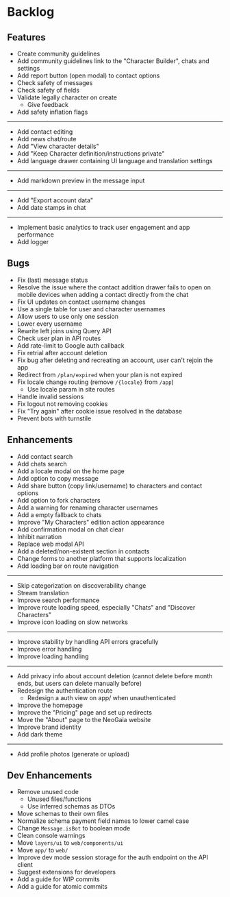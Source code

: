 # Backlog

## Features

- Create community guidelines
- Add community guidelines link to the "Character Builder", chats and settings
- Add report button (open modal) to contact options
- Check safety of messages
- Check safety of fields
- Validate legally character on create
  - Give feedback
- Add safety inflation flags
- ---
- Add contact editing
- Add news chat/route
- Add "View character details"
- Add "Keep Character definition/instructions private"
- Add language drawer containing UI language and translation settings
- ---
- Add markdown preview in the message input
- ---
- Add "Export account data"
- Add date stamps in chat
- ---
- Implement basic analytics to track user engagement and app performance
- Add logger

## Bugs

- Fix (last) message status
- Resolve the issue where the contact addition drawer fails to open on mobile devices when adding a contact directly from the chat
- Fix UI updates on contact username changes
- Use a single table for user and character usernames
- Allow users to use only one session
- Lower every username
- Rewrite left joins using Query API
- Check user plan in API routes
- Add rate-limit to Google auth callback
- Fix retrial after account deletion
- Fix bug after deleting and recreating an account, user can't rejoin the app
- Redirect from `/plan/expired` when your plan is not expired
- Fix locale change routing (remove `/{locale}` from `/app`)
  - Use locale param in site routes
- Handle invalid sessions
- Fix logout not removing cookies
- Fix "Try again" after cookie issue resolved in the database
- Prevent bots with turnstile

## Enhancements

- Add contact search
- Add chats search
- Add a locale modal on the home page
- Add option to copy message
- Add share button (copy link/username) to characters and contact options
- Add option to fork characters
- Add a warning for renaming character usernames
- Add a empty fallback to chats
- Improve "My Characters" edition action appearance
- Add confirmation modal on chat clear
- Inhibit narration
- Replace web modal API
- Add a deleted/non-existent section in contacts
- Change forms to another platform that supports localization
- Add loading bar on route navigation
- ---
- Skip categorization on discoverability change
- Stream translation
- Improve search performance
- Improve route loading speed, especially "Chats" and "Discover Characters"
- Improve icon loading on slow networks
- ---
- Improve stability by handling API errors gracefully
- Improve error handling
- Improve loading handling
- ---
- Add privacy info about account deletion (cannot delete before month ends, but users can delete manually before)
- Redesign the authentication route
  - Redesign a auth view on app/ when unauthenticated
- Improve the homepage
- Improve the "Pricing" page and set up redirects
- Move the "About" page to the NeoGaia website
- Improve brand identity
- Add dark theme
- ---
- Add profile photos (generate or upload)

## Dev Enhancements

- Remove unused code
  - Unused files/functions
  - Use inferred schemas as DTOs
- Move schemas to their own files
- Normalize schema payment field names to lower camel case
- Change `Message.isBot` to boolean mode
- Clean console warnings
- Move `layers/ui` to `web/components/ui`
- Move `app/` to `web/`
- Improve dev mode session storage for the auth endpoint on the API client
- Suggest extensions for developers
- Add a guide for WIP commits
- Add a guide for atomic commits
